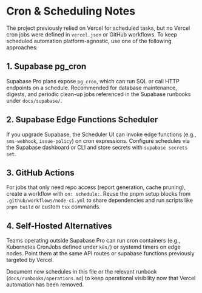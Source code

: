 # Cron & Scheduling Notes

The project previously relied on Vercel for scheduled tasks, but no Vercel cron jobs were defined in `vercel.json` or GitHub workflows. To keep scheduled automation platform-agnostic, use one of the following approaches:

## 1. Supabase pg_cron

Supabase Pro plans expose `pg_cron`, which can run SQL or call HTTP endpoints on a schedule. Recommended for database maintenance, digests, and periodic clean-up jobs referenced in the Supabase runbooks under `docs/supabase/`.

## 2. Supabase Edge Functions Scheduler

If you upgrade Supabase, the Scheduler UI can invoke edge functions (e.g., `sms-webhook`, `issue-policy`) on cron expressions. Configure schedules via the Supabase dashboard or CLI and store secrets with `supabase secrets set`.

## 3. GitHub Actions

For jobs that only need repo access (report generation, cache pruning), create a workflow with `on:
  schedule:`. Reuse the pnpm setup blocks from `.github/workflows/node-ci.yml` to share dependencies and run scripts like `pnpm build` or custom `tsx` commands.

## 4. Self-Hosted Alternatives

Teams operating outside Supabase Pro can run cron containers (e.g., Kubernetes CronJobs defined under `k8s/`) or systemd timers on edge nodes. Point them at the same API routes or supabase functions previously targeted by Vercel.

Document new schedules in this file or the relevant runbook (`docs/runbooks/operations.md`) to keep operational visibility now that Vercel automation has been removed.
